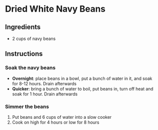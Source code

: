 # Dried White Navy Beans

## Ingredients
- 2 cups of navy beans

## Instructions

### Soak the navy beans
- **Overnight**: place beans in a bowl, put a bunch of water in it, and soak for 8-12 hours. Drain afterwards
- **Quicker**: bring a bunch of water to boil, put beans in, turn off heat and soak for 1 hour. Drain afterwards

### Simmer the beans
1. Put beans and 6 cups of water into a slow cooker
2. Cook on high for 4 hours or low for 8 hours